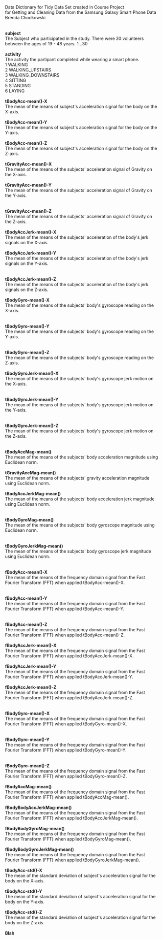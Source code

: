 Data Dictionary for Tidy Data Set created in Course Project <br>
for Getting and Cleaning Data from the Samsung Galaxy Smart Phone Data<br>
Brenda Chodkowski<br>
<br>
<br>
<b>subject</b><br>
     The Subject who participated in the study. There were 30 volunteers between the ages of 19 - 48 years.
          1...30<br> 
<br>
<b>activity</b><br>
     The activity the partipant completed while wearing a smart phone.<br>
          1 WALKING<br>
          2 WALKING_UPSTAIRS<br>
          3 WALKING_DOWNSTAIRS<br>
          4 SITTING<br>
          5 STANDING<br>
          6 LAYING<br>
<br>
<b>tBodyAcc-mean()-X</b> <br>
     The mean of the means of subject's acceleration signal for the body on the X-axis.<br>
<br>
<b>tBodyAcc-mean()-Y</b><br>
     The mean of the means of subject's acceleration signal for the body on the Y-axis.<br>
<br>
<b>tBodyAcc-mean()-Z</b><br>
    The mean of the means of subject's acceleration signal for the body on the Z-axis.<br>
<br>
<b>tGravityAcc-mean()-X</b><br>
    The mean of the means of the subjects' acceleration signal of Gravity on the X-axis.<br>
    <br>
<b>tGravityAcc-mean()-Y</b>	<br>
    The mean of the means of the subjects' acceleration signal of Gravity on the Y-axis.<br>
<br>    
<b>tGravityAcc-mean()-Z</b><br>
    The mean of the means of the subjects' acceleration signal of Gravity on the Z-axis.<br>
<br>
<b>tBodyAccJerk-mean()-X</b><br>
    The mean of the means of the subjects' acceleration of the body's jerk signals on the X-axis.<br>
    <br>
<b>tBodyAccJerk-mean()-Y</b><br>
    The mean of the means of the subjects' acceleration of the body's jerk signals on the Y-axis.<br>
<br>    
<b>tBodyAccJerk-mean()-Z</b>	<br>
    The mean of the means of the subjects' acceleration of the body's jerk signals on the Z-axis.<br>
<br>
<b>tBodyGyro-mean()-X</b><br>
    The mean of the means of the subjects' body's gyroscope reading on the X-axis.<br>
<br>    
<b>tBodyGyro-mean()-Y</b><br>
    The mean of the means of the subjects' body's gyroscope reading on the Y-axis.<br>
<br>    
<b>tBodyGyro-mean()-Z</b><br>
    The mean of the means of the subjects' body's gyroscope reading on the Z-axis.<br>
<br>
<b>tBodyGyroJerk-mean()-X</b>  <br>
    The mean of the means of the subjects' body's gyroscope jerk motion on the X-axis.<br>
<br>    
<b>tBodyGyroJerk-mean()-Y</b><br>
    The mean of the means of the subjects' body's gyroscope jerk motion on the Y-axis.<br>
<br>    
<b>tBodyGyroJerk-mean()-Z</b><br>
    The mean of the means of the subjects' body's gyroscope jerk motion on the Z-axis.<br>
<br>    
<b>tBodyAccMag-mean()</b><br>
    The mean of the means of the subjects' body acceleration magnitude using Euclidean norm.<br>
<br>
<b>tGravityAccMag-mean()</b>	<br>
    The mean of the means of the subjects' gravity acceleration magnitude using Euclidean norm.<br>
<br>
<b>tBodyAccJerkMag-mean()</b>    <br>
    The mean of the means of the subjects' body acceleration jerk magnitude using Euclidean norm.<br>
<br>    
<b>tBodyGyroMag-mean()</b>  <br>
    The mean of the means of the subjects' body gyroscope magnitude using Euclidean norm.<br>
<br>    
<b>tBodyGyroJerkMag-mean()</b><br>
    The mean of the means of the subjects' body gyroscope jerk magnitude using Euclidean norm.<br>
<br>    
<b>fBodyAcc-mean()-X</b><br>
    The mean of the means of the frequency domain signal from the Fast Fourier Transform (FFT) when
    applied tBodyAcc-mean()-X.<br>
<br>  
<b>fBodyAcc-mean()-Y</b><br>
    The mean of the means of the frequency domain signal from the Fast Fourier Transform (FFT) when
    applied tBodyAcc-mean()-Y.<br>
<br>    
<b>fBodyAcc-mean()-Z</b>    <br>
    The mean of the means of the frequency domain signal from the Fast Fourier Transform (FFT) when
    applied tBodyAcc-mean()-Z.<br>
<br>
<b>fBodyAccJerk-mean()-X</b><br>
    The mean of the means of the frequency domain signal from the Fast Fourier Transform (FFT) when
    applied tBodyAccJerk-mean()-X.<br>
<br>
<b>fBodyAccJerk-mean()-Y</b><br>
    The mean of the means of the frequency domain signal from the Fast Fourier Transform (FFT) when
    applied tBodyAccJerk-mean()-Y.<br>
    <br>
<b>fBodyAccJerk-mean()-Z</b>    <br>
    The mean of the means of the frequency domain signal from the Fast Fourier Transform (FFT) when
    applied tBodyAccJerk-mean()-Z.  <br>  
<br>
<b>fBodyGyro-mean()-X</b><br>
    The mean of the means of the frequency domain signal from the Fast Fourier Transform (FFT) when
    applied tBodyGyro-mean()-X.<br>    
<br>
<b>fBodyGyro-mean()-Y</b>	<br>
    The mean of the means of the frequency domain signal from the Fast Fourier Transform (FFT) when
    applied tBodyGyro-mean()-Y.<br>    
<br>
<b>fBodyGyro-mean()-Z</b><br>
    The mean of the means of the frequency domain signal from the Fast Fourier Transform (FFT) when
    applied tBodyGyro-mean()-Z.    <br>
<br>
<b>fBodyAccMag-mean()</b><br>
    The mean of the means of the frequency domain signal from the Fast Fourier Transform (FFT) when
    applied tBodyAccMag-mean(). <br> 
<br>
<b>fBodyBodyAccJerkMag-mean()</b><br>
    The mean of the means of the frequency domain signal from the Fast Fourier Transform (FFT) when
    applied tBodyAccJerkMag-mean().<br>
<br>
<b>fBodyBodyGyroMag-mean()</b><br>
    The mean of the means of the frequency domain signal from the Fast Fourier Transform (FFT) when
    applied tBodyGyroMag-mean().<br>
    <br>
<b>fBodyBodyGyroJerkMag-mean()</b><br>
    The mean of the means of the frequency domain signal from the Fast Fourier Transform (FFT) when
    applied tBodyGyroJerkMag-mean().<br>
<br>
<b>tBodyAcc-std()-X</b><br>
    The mean of the standard deviation of subject's acceleration signal for the body on the X-axis.<br>
  <br>
<b>tBodyAcc-std()-Y</b><br>
    The mean of the standard deviation of subject's acceleration signal for the body on the Y-axis.<br>
    <br>
<b>tBodyAcc-std()-Z</b><br>
    The mean of the standard deviation of subject's acceleration signal for the body on the Z-axis.<br>
<br>
<b>Blah</b><br>